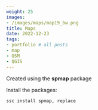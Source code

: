 ```yaml
---
weight: 25
images:
- /images/maps/map19_bw.png
title: Maps
date: 2022-12-23
tags:
- portfolio # all posts
- map
- OSM
- QGIS
---
```


Created using the **spmap** package

Install the packages:

```
ssc install spmap, replace
```

